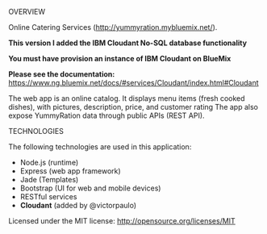 
OVERVIEW

Online Catering Services (http://yummyration.mybluemix.net/).  

**This version I added the IBM Cloudant No-SQL database functionality**

**You must have provision an instance of IBM Cloudant on BlueMix**

**Please see the documentation:** https://www.ng.bluemix.net/docs/#services/Cloudant/index.html#Cloudant
 
The web app is an online catalog. It displays menu items (fresh cooked dishes), with pictures, description, price, and customer rating
The app also expose YummyRation data through public APIs (REST API).


TECHNOLOGIES

The following technologies are used in this application:
- Node.js (runtime)
- Express (web app framework)
- Jade (Templates)
- Bootstrap (UI for web and mobile devices)
- RESTful services 
- **Cloudant** (added by @victorpaulo)

Licensed under the MIT license: http://opensource.org/licenses/MIT
